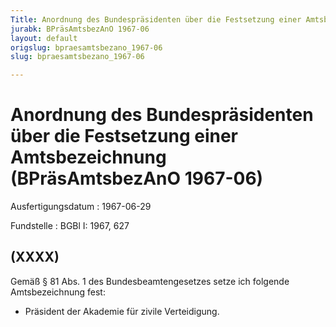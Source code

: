 ```yaml
---
Title: Anordnung des Bundespräsidenten über die Festsetzung einer Amtsbezeichnung
jurabk: BPräsAmtsbezAnO 1967-06
layout: default
origslug: bpraesamtsbezano_1967-06
slug: bpraesamtsbezano_1967-06

---
```


# Anordnung des Bundespräsidenten über die Festsetzung einer Amtsbezeichnung (BPräsAmtsbezAnO 1967-06)

Ausfertigungsdatum
:   1967-06-29

Fundstelle
:   BGBl I: 1967, 627



## (XXXX)

Gemäß § 81 Abs. 1 des Bundesbeamtengesetzes setze ich folgende
Amtsbezeichnung fest:

*   Präsident der Akademie für zivile Verteidigung.




